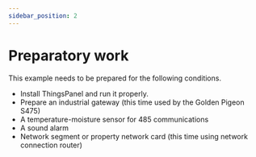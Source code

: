 ```yaml
---
sidebar_position: 2
---
```


# Preparatory work

This example needs to be prepared for the following conditions.
- Install ThingsPanel and run it properly.
- Prepare an industrial gateway (this time used by the Golden Pigeon S475)
- A temperature-moisture sensor for 485 communications
- A sound alarm
- Network segment or property network card (this time using network connection router)


